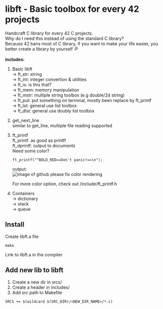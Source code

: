# libft - Basic toolbox for every 42 projects
Handcraft C library for every 42 C projects.<br>
Why do I need this instead of using the standard C library? <br>
Because 42 bans most of C library, if you want to make your life easier, you better create a library by yourself :P<br>
<br>
**includes:**
1. Basic libft<br>
   -> ft_str: string<br>
   -> ft_int: integer convertion & utilities<br>
   -> ft_is: is this that?<br>
   -> ft_mem: memory manipulation<br>
   -> ft_mstr: multiple string toolbox (e.g double/2d string)<br>
   -> ft_put: put something on terminal, mostly been replace by    ft_printf<br>
   -> ft_lst: general use list toolbox<br>
   -> ft_dlst: general use doubly list toolbox<br>
2. get_next_line<br>
   similar to get_line, multiple file reading supported
3. ft_printf<br>
   ft_printf: as good as printf!<br>
   ft_dprintf: output to documents<br>
   Need some color?
   ```
   ft_printf("^BOLD_RED==Don't panic!==\n");
   ```
   output:<br>
   ![image of github please fix color rendering](https://github.com/pootitan/libft/blob/master/Don't_panic.png)
 
   For more color option, check out /include/ft_printf.h<br>
4. Containers<br>
   -> dictionary<br>
   -> stack<br>
   -> queue<br>
 
## Install
Create libft.a file
```
make
```
Link to libft.a in the compiler
 
## Add new lib to libft
1. Create a new dir in srcs/
2. Create a header in includes/
3. Add src path to Makefile
```
SRCS += $(wildcard $(SRC_DIR)/<NEW_DIR_NAME>/*.c)
```
 

